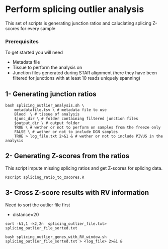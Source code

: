# Perform splicing outlier analysis

This set of scripts is generating junction ratios and caluclating splicing Z-scores for every sample


### Prerequisites
To get started you will need
* Metadata file
* Tissue to perform the analysis on
* Junction files generated during STAR alignment (here they have been filtered for junctions with at least 10 reads uniquely spanning)


## 1- Generating junction ratios


```
bash splicing_outlier_analysis.sh \
	metadatafile.tsv \ # metadata file to use
	Blood  \ # tissue of analysis
	$junc_dir \ # folder containing filtered junction files
	$output_dir \ # output folder
	TRUE \ # wether or not to perform on samples from the freeze only
	FALSE \ # wether or not to include DGN samples
	TRUE > log_file.txt 2>&1 & # wether or not to include PIVUS in the analysis
```
## 2- Generating Z-scores from the ratios
This script impute missing splicing ratios and get Z-scores for splicing data.
```
Rscript splicing_ratio_to_zscores.R
```

## 3- Cross Z-score results with RV information
Need to sort the outlier file first

* distance=20

```
sort -k1,1 -k2,2n  splicing_outlier_file.txt>  splicing_outlier_file_sorted.txt

bash splicing_outlier_genes_with_RV_window.sh  splicing_outlier_file_sorted.txt > <log_file> 2>&1 &
```
